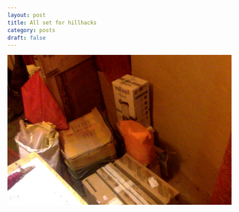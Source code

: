```yaml
---
layout: post
title: All set for hillhacks
category: posts
draft: false
---
```


![alt text](https://raw.githubusercontent.com/haricm/haricm.github.io/master/images/getting-ready-for-hillhacks.jpg "Ghoomakad")



